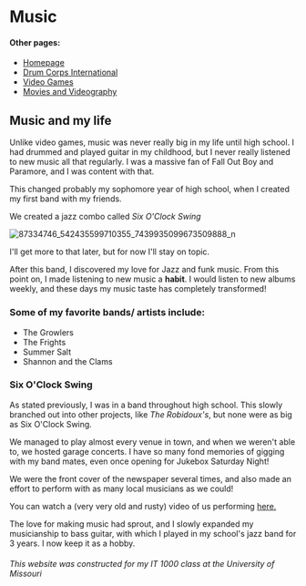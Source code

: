 # Music

#### Other pages:

<html>
  <body>
    <ul>
      <li><a href="README.md">Homepage</a></li>
      <li><a href="Drum_Corps.md">Drum Corps International</a></li>
      <li><a href="Video_Games.md">Video Games</a></li>
      <li><a href="Movies.md">Movies and Videography</a></li>
    </ul>
  </body>
</html>

## Music and my life

Unlike video games, music was never really big in my life until high school. I had drummed and played guitar 
in my childhood, but I never really listened to new music all that regularly. I was a massive fan of Fall Out
Boy and Paramore, and I was content with that.

This changed probably my sophomore year of high school, when I created my first band with my friends.

We created a jazz combo called _Six O'Clock Swing_

![87334746_542435599710355_7439935099673509888_n](https://user-images.githubusercontent.com/92767126/137970653-308ad826-a8d6-45f3-bbb3-06e8372a793f.jpg)


I'll get more to that later, but for now I'll stay on topic. 

After this band, I discovered my love for Jazz and funk music. From this point on, I made listening to new music
a **habit**. I would listen to new albums weekly, and these days my music taste has completely transformed!

### Some of my favorite bands/ artists include:
* The Growlers
* The Frights
* Summer Salt
* Shannon and the Clams

### Six O'Clock Swing

As stated previously, I was in a band throughout high school. This slowly branched out into other projects, like
_The Robidoux's_, but none were as big as Six O'Clock Swing. 

We managed to play almost every venue in town, and when we weren't able to, we hosted garage concerts. I have so 
many fond memories of gigging with my band mates, even once opening for Jukebox Saturday Night!

We were the front cover of the newspaper several times, and also made an effort to perform with as many local
musicians as we could! 

You can watch a (very very old and rusty) video of us performing [here.](https://www.youtube.com/watch?v=1H1iI4eiXG8)


The love for making music had sprout, and I slowly expanded my musicianship to bass guitar, with which I played in
my school's jazz band for 3 years. I now keep it as a hobby.


###### This website was constructed for my IT 1000 class at the University of Missouri
